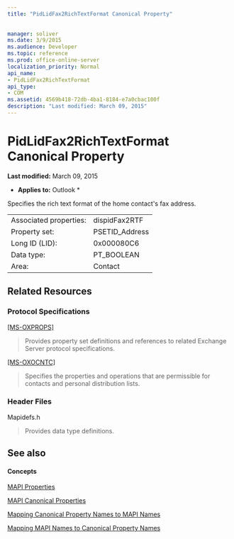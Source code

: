 ```yaml
---
title: "PidLidFax2RichTextFormat Canonical Property"
 
 
manager: soliver
ms.date: 3/9/2015
ms.audience: Developer
ms.topic: reference
ms.prod: office-online-server
localization_priority: Normal
api_name:
- PidLidFax2RichTextFormat
api_type:
- COM
ms.assetid: 4569b418-72db-4ba1-8184-e7a0cbac100f
description: "Last modified: March 09, 2015"
---
```


# PidLidFax2RichTextFormat Canonical Property

 **Last modified:** March 09, 2015 
  
 * **Applies to:** Outlook * 
  
Specifies the rich text format of the home contact's fax address. 
  
|||
|:-----|:-----|
|Associated properties:  <br/> |dispidFax2RTF  <br/> |
|Property set:  <br/> |PSETID_Address  <br/> |
|Long ID (LID):  <br/> |0x000080C6  <br/> |
|Data type:  <br/> |PT_BOOLEAN  <br/> |
|Area:  <br/> |Contact  <br/> |
   
## Related Resources

### Protocol Specifications

[[MS-OXPROPS]](http://msdn.microsoft.com/library/f6ab1613-aefe-447d-a49c-18217230b148%28Office.15%29.aspx)
  
> Provides property set definitions and references to related Exchange Server protocol specifications.
    
[[MS-OXOCNTC]](http://msdn.microsoft.com/library/9b636532-9150-4836-9635-9c9b756c9ccf%28Office.15%29.aspx)
  
> Specifies the properties and operations that are permissible for contacts and personal distribution lists.
    
### Header Files

Mapidefs.h
  
> Provides data type definitions.
    
## See also

#### Concepts

[MAPI Properties](mapi-properties.md)
  
[MAPI Canonical Properties](mapi-canonical-properties.md)
  
[Mapping Canonical Property Names to MAPI Names](mapping-canonical-property-names-to-mapi-names.md)
  
[Mapping MAPI Names to Canonical Property Names](mapping-mapi-names-to-canonical-property-names.md)

